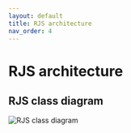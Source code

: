 ```yaml
---
layout: default
title: RJS architecture
nav_order: 4
---
```


# RJS architecture

## RJS class diagram

![RJS class diagram](/assets/RJS_diagram.png)
